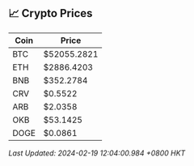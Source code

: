 ## 📈 Crypto Prices

| Coin | Price |
| ---- | ----- |
| BTC | $52055.2821 |
| ETH | $2886.4203 |
| BNB | $352.2784 |
| CRV | $0.5522 |
| ARB | $2.0358 |
| OKB | $53.1425 |
| DOGE | $0.0861 |

_Last Updated: 2024-02-19 12:04:00.984 +0800 HKT_
